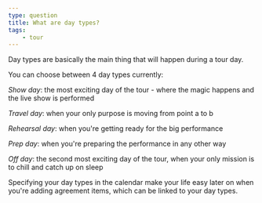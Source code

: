 ```yaml
---
type: question
title: What are day types?
tags:
    - tour
---
```


Day types are basically the main thing that will happen during a tour day.

You can choose between 4 day types currently:


*Show day*: the most exciting day of the tour - where the magic happens and the live show is performed


*Travel day*: when your only purpose is moving from point a to b


*Rehearsal day*: when you're getting ready for the big performance


*Prep day*: when you're preparing the performance in any other way


*Off day*: the second most exciting day of the tour, when your only mission is to chill and catch up on sleep

Specifying your day types in the calendar make your life easy later on when you're adding agreement items, which can be linked to your day types.
